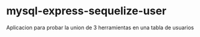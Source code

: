 # mysql-express-sequelize-user
Aplicacion para probar la union de 3 herramientas en una tabla de usuarios
